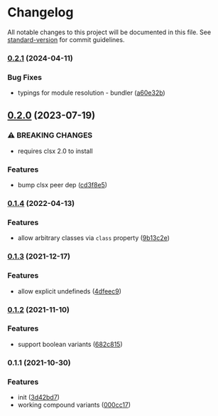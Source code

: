 # Changelog

All notable changes to this project will be documented in this file. See [standard-version](https://github.com/conventional-changelog/standard-version) for commit guidelines.

### [0.2.1](https://github.com/asyarb/twix/compare/v0.2.0...v0.2.1) (2024-04-11)


### Bug Fixes

* typings for module resolution - bundler ([a60e32b](https://github.com/asyarb/twix/commit/a60e32bec9f5fece8da5b0d891e49247c4715a8c))

## [0.2.0](https://github.com/asyarb/twix/compare/v0.1.4...v0.2.0) (2023-07-19)


### ⚠ BREAKING CHANGES

* requires clsx 2.0 to install

### Features

* bump clsx peer dep ([cd3f8e5](https://github.com/asyarb/twix/commit/cd3f8e5ae54ac2b474373758a9ae7d25c28ec029))

### [0.1.4](https://github.com/asyarb/twix/compare/v0.1.3...v0.1.4) (2022-04-13)


### Features

* allow arbitrary classes via `class` property ([9b13c2e](https://github.com/asyarb/twix/commit/9b13c2e62afc84e67633debbadcb989c02a0d797))

### [0.1.3](https://github.com/asyarb/twix/compare/v0.1.2...v0.1.3) (2021-12-17)


### Features

* allow explicit undefineds ([4dfeec9](https://github.com/asyarb/twix/commit/4dfeec9ec59ff5dab66e9e60cfaf7e4b43386575))

### [0.1.2](https://github.com/asyarb/twix/compare/v0.1.1...v0.1.2) (2021-11-10)


### Features

* support boolean variants ([682c815](https://github.com/asyarb/twix/commit/682c8155b6dce699fbafbbd7fcb249ec5799f098))

### 0.1.1 (2021-10-30)


### Features

* init ([3d42bd7](https://github.com/asyarb/twix/commit/3d42bd7eccbaa00babdc282936d1b3c41f0cb916))
* working compound variants ([000cc17](https://github.com/asyarb/twix/commit/000cc17ed37c6c4ee67458df6676effd42d7f91d))
